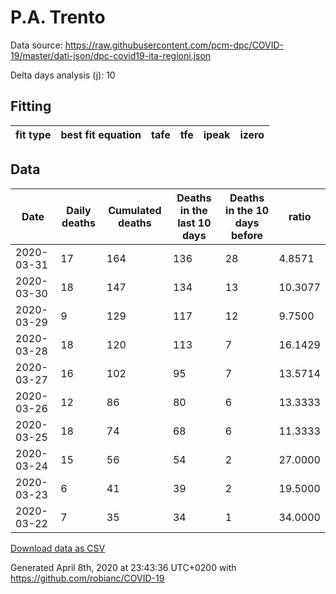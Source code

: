 # P.A. Trento

Data source: https://raw.githubusercontent.com/pcm-dpc/COVID-19/master/dati-json/dpc-covid19-ita-regioni.json

Delta days analysis (j): 10

## Fitting 
|fit type|best fit equation|tafe|tfe|ipeak|izero|
|-------|-----|--------|------|---|---|

## Data
|Date|Daily deaths|Cumulated deaths|Deaths in the last 10 days|Deaths in the 10 days before|ratio|
|----|----------|-----------|-------|--------------------|-----|
|2020-03-31|17|164|136|28|4.8571|
|2020-03-30|18|147|134|13|10.3077|
|2020-03-29|9|129|117|12|9.7500|
|2020-03-28|18|120|113|7|16.1429|
|2020-03-27|16|102|95|7|13.5714|
|2020-03-26|12|86|80|6|13.3333|
|2020-03-25|18|74|68|6|11.3333|
|2020-03-24|15|56|54|2|27.0000|
|2020-03-23|6|41|39|2|19.5000|
|2020-03-22|7|35|34|1|34.0000|

[Download data as CSV](COVID-19_p.a._trento_j10_2020-03-31.csv)

Generated April 8th, 2020 at 23:43:36 UTC+0200 with https://github.com/robianc/COVID-19
